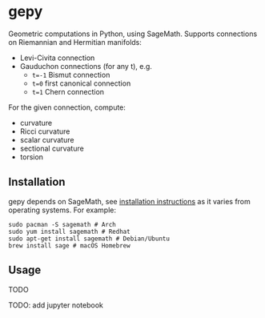 # gepy
Geometric computations in Python, using SageMath. Supports connections on Riemannian and Hermitian manifolds:
- Levi-Civita connection
- Gauduchon connections (for any t), e.g.
  - `t=-1` Bismut connection
  - `t=0` first canonical connection
  - `t=1` Chern connection

For the given connection, compute:
- curvature
- Ricci curvature
- scalar curvature
- sectional curvature
- torsion 

## Installation
gepy depends on SageMath, see [installation instructions](https://doc.sagemath.org/html/en/installation/) as it varies from operating systems.
For example:
```
sudo pacman -S sagemath # Arch
sudo yum install sagemath # Redhat
sudo apt-get install sagemath # Debian/Ubuntu
brew install sage # macOS Homebrew
```

## Usage
TODO


TODO: add jupyter notebook
